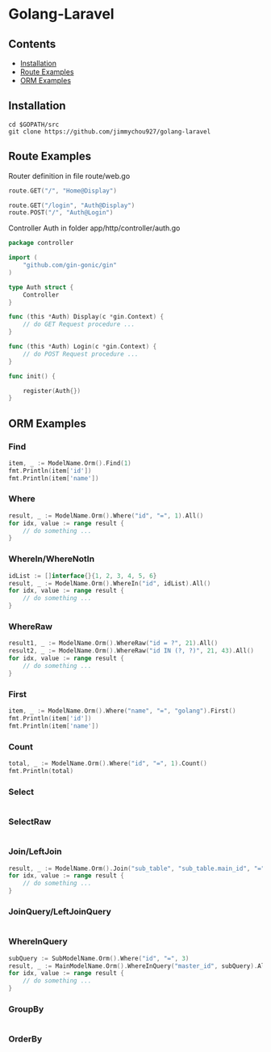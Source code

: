 # Golang-Laravel

## Contents

- [Installation](#installation)
- [Route Examples](#route-examples)
- [ORM Examples](#orm-examples)

## Installation
```
cd $GOPATH/src
git clone https://github.com/jimmychou927/golang-laravel
```

## Route Examples
Router definition in file route/web.go
```go
route.GET("/", "Home@Display")

route.GET("/login", "Auth@Display")
route.POST("/", "Auth@Login")
```
Controller Auth in folder app/http/controller/auth.go
```go
package controller

import (
	"github.com/gin-gonic/gin"
)

type Auth struct {
	Controller
}

func (this *Auth) Display(c *gin.Context) {
    // do GET Request procedure ...
}

func (this *Auth) Login(c *gin.Context) {
    // do POST Request procedure ...
}

func init() {

	register(Auth{})
}
```

## ORM Examples

### Find
```go
item, _ := ModelName.Orm().Find(1)
fmt.Println(item['id'])
fmt.Println(item['name'])
```

### Where
```go
result, _ := ModelName.Orm().Where("id", "=", 1).All()
for idx, value := range result {
    // do something ...
}
```

### WhereIn/WhereNotIn
```go
idList := []interface{}{1, 2, 3, 4, 5, 6}
result, _ := ModelName.Orm().WhereIn("id", idList).All()
for idx, value := range result {
    // do something ...
}
```

### WhereRaw
```go
result1, _ := ModelName.Orm().WhereRaw("id = ?", 21).All()
result2, _ := ModelName.Orm().WhereRaw("id IN (?, ?)", 21, 43).All()
for idx, value := range result {
    // do something ...
}
```

### First
```go
item, _ := ModelName.Orm().Where("name", "=", "golang").First()
fmt.Println(item['id'])
fmt.Println(item['name'])
```

### Count
```go
total, _ := ModelName.Orm().Where("id", "=", 1).Count()
fmt.Println(total)
```

### Select
```go
```

### SelectRaw
```go
```

### Join/LeftJoin
```go
result, _ := ModelName.Orm().Join("sub_table", "sub_table.main_id", "=", "main_table.id").All()
for idx, value := range result {
    // do something ...
}
```
### JoinQuery/LeftJoinQuery
```go
```

### WhereInQuery
```go
subQuery := SubModelName.Orm().Where("id", "=", 3)
result, _ := MainModelName.Orm().WhereInQuery("master_id", subQuery).All()
for idx, value := range result {
    // do something ...
}
```
### GroupBy
```go
```

### OrderBy
```go
```
